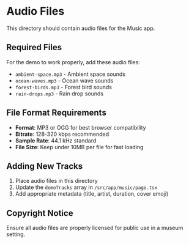 # Audio Files

This directory should contain audio files for the Music app.

## Required Files

For the demo to work properly, add these audio files:

- `ambient-space.mp3` - Ambient space sounds
- `ocean-waves.mp3` - Ocean wave sounds  
- `forest-birds.mp3` - Forest bird sounds
- `rain-drops.mp3` - Rain drop sounds

## File Format Requirements

- **Format**: MP3 or OGG for best browser compatibility
- **Bitrate**: 128-320 kbps recommended
- **Sample Rate**: 44.1 kHz standard
- **File Size**: Keep under 10MB per file for fast loading

## Adding New Tracks

1. Place audio files in this directory
2. Update the `demoTracks` array in `/src/app/music/page.tsx`
3. Add appropriate metadata (title, artist, duration, cover emoji)

## Copyright Notice

Ensure all audio files are properly licensed for public use in a museum setting.
